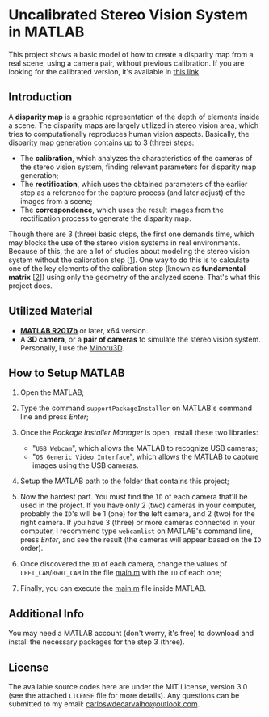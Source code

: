 # Uncalibrated Stereo Vision System in MATLAB

This project shows a basic model of how to create a disparity map from a real scene, using a camera pair, without previous calibration. If you are looking for the calibrated version, it's available in [this link](https://github.com/Carzuilha/MATLAB-CalibratedStereoVisionSystem).

## Introduction

A **disparity map** is a graphic representation of the depth of elements inside a scene. The disparity maps are largely utilized in stereo vision area, which tries to computationally reproduces human vision aspects. Basically, the disparity map generation contains up to 3 (three) steps:

 - The **calibration**, which analyzes the characteristics of the cameras of the stereo vision system, finding relevant parameters for disparity map generation;
 - The **rectification**, which uses the obtained parameters of the earlier step as a reference for the capture process (and later adjust) of the images from a scene;
 - The **correspondence**, which uses the result images from the rectification process to generate the disparity map.

Though there are 3 (three) basic steps, the first one demands time, which may blocks the use of the stereo vision systems in real environments. Because of this, the are a lot of studies about modeling the stereo vision system without the calibration step [[1](https://www.researchgate.net/publication/220692096_Introductory_techniques_for_3-D_computer_vision)]. One way to do this is to calculate one of the key elements of the calibration step (known as **fundamental matrix** [[2](https://www.cambridge.org/core/books/multiple-view-geometry-in-computer-vision/0B6F289C78B2B23F596CAA76D3D43F7A)]) using only the geometry of the analyzed scene. That's what this project does. 

## Utilized Material

- [**MATLAB R2017b**](https://www.mathworks.com/products/matlab.html) or later, x64 version.
- A **3D camera**, or a **pair of cameras** to simulate the stereo vision system. Personally, I use the [Minoru3D](http://www.minoru3d.com/).

## How to Setup MATLAB

1. Open the MATLAB;

2. Type the command `supportPackageInstaller` on MATLAB's command line and press _Enter_;

3. Once the _Package Installer Manager_ is open, install these two libraries:

	- "`USB Webcam`", which allows the MATLAB to recognize USB cameras;
	- "`OS Generic Video Interface`", which allows the MATLAB to capture images using the USB cameras.
	
4. Setup the MATLAB path to the folder that contains this project;

5. Now the hardest part. You must find the `ID` of each camera that'll be used in the project. If you have only 2 (two) cameras in your computer, probably the `ID`'s will be 1 (one) for the left camera, and 2 (two) for the right camera. If you have 3 (three) or more cameras connected in your computer, I recommend type `webcamlist` on MATLAB's command line, press _Enter_, and see the result (the cameras will appear based on the `ID` order). 

6. Once discovered the `ID` of each camera, change the values of `LEFT_CAM`/`RGHT_CAM` in the file [main.m](sources/main.c) with the `ID` of each one;

7. Finally, you can execute the [main.m](sources/main.c) file inside MATLAB.

## Additional Info

You may need a MATLAB account (don't worry, it's free) to download and install the necessary packages for the step 3 (three).

## License

The available source codes here are under the MIT License, version 3.0 (see the attached `LICENSE` file for more details). Any questions can be submitted to my email: carloswdecarvalho@outlook.com.
